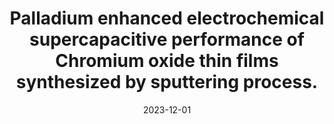 ---
title: "Palladium enhanced electrochemical supercapacitive performance of Chromium oxide thin films synthesized by sputtering process."
collection: publications
permalink: /publication/2023-12-01-Palladium-enhanced-electrochemical
excerpt: 'Palladium enhanced electrochemical supercapacitive performance of Chromium oxide thin films synthesized by sputtering process.'
date: 2023-12-01
venue: 'JALCOM (Communicated)'
citation: 'Rani R., Sharma M.; Sharma S., Chandra R. Palladium enhanced electrochemical
supercapacitive performance of Chromium oxide thin films synthesized by sputtering process.
<i>JALCOM (Communicated)</i> (IF: 6.371).'
---